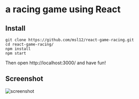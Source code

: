 # a racing game using React

## Install

```
git clone https://github.com/msl12/react-game-racing.git
cd react-game-racing/
npm install
npm start
```

Then open http://localhost:3000/ and have fun!

## Screenshot

![screenshot](http://on1m9iap9.bkt.gdipper.com/images/sreenshot.png)